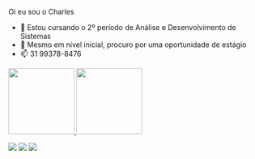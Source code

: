 Oi eu sou o Charles

- 🌱 Estou cursando o 2º período de Análise e Desenvolvimento de Sistemas
- 👯 Mesmo em nível inicial, procuro por uma oportunidade de estágio
- 📫 31 99378-8476

<div>
  <a href="https://github.com/charles-silvaa">
  <img height="130em" src="https://github-readme-stats.vercel.app/api?username=charles-silvaa&show_icons=true&theme=dark&include_all_commits=true&count_private=true"/> 
  <img height="130em" src="https://github-readme-stats.vercel.app/api/top-langs/?username=charles-silvaa&layout=compact&langs_count=7&theme=dark"/>
</div>

  
  <a href="https://instagram.com/charles.c_silva/" target="_blank"><img src="https://img.shields.io/badge/-Instagram-%23E4405F?style=for-the-badge&logo=instagram&logoColor=white" target="_blank"></a>
  <a href = "mailto:charlessilva928@gmail.com"><img src="https://img.shields.io/badge/-Gmail-%23333?style=for-the-badge&logo=gmail&logoColor=white" target="_blank"></a>
  <a href="https://www.linkedin.com/in/charles-silva-7b2526203/" target="_blank"><img src="https://img.shields.io/badge/-LinkedIn-%230077B5?style=for-the-badge&logo=linkedin&logoColor=white" target="_blank"></a> 
